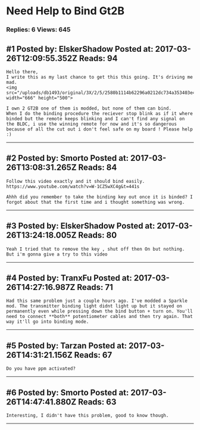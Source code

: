 # Need Help to Bind Gt2B

### Replies: 6 Views: 645

## \#1 Posted by: ElskerShadow Posted at: 2017-03-26T12:09:55.352Z Reads: 94

```
Hello there, 
I write this as my last chance to get this this going. It's driving me mad. 
<img src="/uploads/db1493/original/3X/2/5/2580b1114b62296a0212dc734a353403e4256a5f.JPG" width="666" height="500">

I own 2 GT2B one of them is modded, but none of them can bind. 
When I do the binding procedure the reciever stop blink as if it where binded but the remote keeps blinking and I can't find any signal on the BLDC, i use the winning remote for now and it's so dangerous because of all the cut out i don't feel safe on my board ! Please help :)
```

---
## \#2 Posted by: Smorto Posted at: 2017-03-26T13:08:31.265Z Reads: 84

```
Follow this video exactly and it should bind easily. 
https://www.youtube.com/watch?v=W-1CZ5wXC4g&t=441s

Ahhh did you remember to take the binding key out once it is binded? I forgot about that the first time and i thought something was wrong.
```

---
## \#3 Posted by: ElskerShadow Posted at: 2017-03-26T13:24:18.005Z Reads: 80

```
Yeah I tried that to remove the key , shut off then On but nothing. But i'm gonna give a try to this video
```

---
## \#4 Posted by: TranxFu Posted at: 2017-03-26T14:27:16.987Z Reads: 71

```
Had this same problem just a couple hours ago. I've modded a Sparkle mod. The transmitter binding light didnt light up but it stayed on permanently even while pressing down the bind button + turn on. You'll need to connect **both** potentiometer cables and then try again. That way it'll go into binding mode.
```

---
## \#5 Posted by: Tarzan Posted at: 2017-03-26T14:31:21.156Z Reads: 67

```
Do you have ppm activated?
```

---
## \#6 Posted by: Smorto Posted at: 2017-03-26T14:47:41.880Z Reads: 63

```
Interesting, I didn't have this problem, good to know though.
```

---
